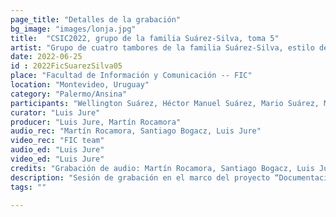 ```yaml
---
page_title: "Detalles de la grabación"
bg_image: "images/lonja.jpg"
title:  "CSIC2022, grupo de la familia Suárez-Silva, toma 5"  
artist: "Grupo de cuatro tambores de la familia Suárez-Silva, estilo de Ansina"
date: 2022-06-25
id : 2022FicSuarezSilva05
place: "Facultad de Información y Comunicación -- FIC"  
location: "Montevideo, Uruguay"  
category: "Palermo/Ansina"  
participants: "Wellington Suárez, Héctor Manuel Suárez, Mario Suárez, Martín Silva"  
curator: "Luis Jure"  
producer: "Luis Jure, Martín Rocamora"  
audio_rec: "Martín Rocamora, Santiago Bogacz, Luis Jure"  
video_rec: "FIC team"  
audio_ed: "Luis Jure"  
video_ed: "Luis Jure"  
credits: "Grabación de audio: Martín Rocamora, Santiago Bogacz, Luis Jure  \n Cámaras: Equipo FIC  \n Edición de audio y video: Luis Jure"  
description: "Sesión de grabación en el marco del proyecto “Documentacion y análisis del candombe uruguayo” dirigido por Luis Jure y Martín Rocamora, con financiación de la CSIC, agencia de investigación de la Universidad de la República. La sesión se realizó en colaboración con la FIC."  
tags: ""  

---
```

